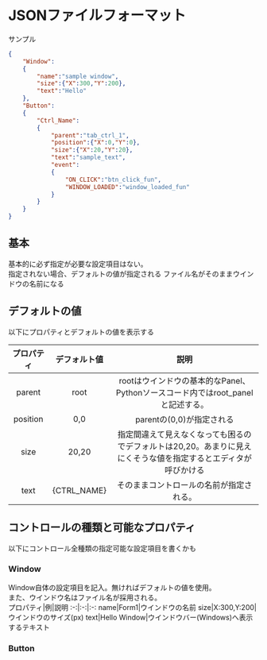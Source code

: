 
# JSONファイルフォーマット
サンプル

```JSON
{
    "Window":
    {
        "name":"sample window",
        "size":{"X":300,"Y":200},
        "text":"Hello"
    },
    "Button":
    {
        "Ctrl_Name":
        {
            "parent":"tab_ctrl_1",
            "position":{"X":0,"Y":0},
            "size":{"X":20,"Y":20},
            "text":"sample_text",
            "event":
            {
                "ON_CLICK":"btn_click_fun",
                "WINDOW_LOADED":"window_loaded_fun"
            }
        }
    }
}
```
## 基本
基本的に必ず指定が必要な設定項目はない。  
指定されない場合、デフォルトの値が指定される
ファイル名がそのままウインドウの名前になる

## デフォルトの値
以下にプロパティとデフォルトの値を表示する

プロパティ|デフォルト値|説明
:-:|:-:|:-:
parent|root|rootはウインドウの基本的なPanel、Pythonソースコード内ではroot_panelと記述する。
position|0,0|parentの(0,0)が指定される
size|20,20|指定間違えて見えなくなっても困るのでデフォルトは20,20。あまりに見えにくそうな値を指定するとエディタが呼びかける
text|{CTRL_NAME}|そのままコントロールの名前が指定される。


## コントロールの種類と可能なプロパティ  

以下にコントロール全種類の指定可能な設定項目を書くかも  
### Window
Window自体の設定項目を記入。無ければデフォルトの値を使用。  
また、ウインドウ名はファイル名が採用される。  
プロパティ|例|説明
:-:|:-:|:-:
name|Form1|ウインドウの名前
size|X:300,Y:200|ウインドウのサイズ(px)
text|Hello Window|ウインドウバー(Windows)へ表示するテキスト

### Button

